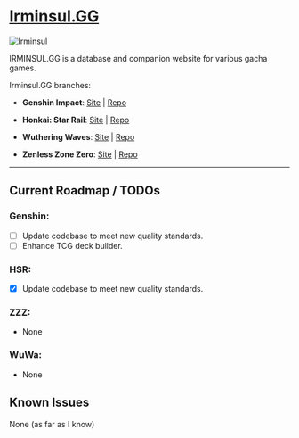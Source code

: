 # **[Irminsul.GG](https://irminsul.gg/)**

![Irminsul](https://assets.irminsul.gg/main/icons/Irminsul.png)

IRMINSUL.GG is a database and companion website for various gacha games.

Irminsul.GG branches:

- **Genshin Impact**: [Site](https://genshin.irminsul.gg/) | [Repo](https://github.com/bcheung98/project-irminsul)

- **Honkai: Star Rail**: [Site](https://hsr.irminsul.gg/) | [Repo](https://github.com/bcheung98/project-stellaron)

- **Wuthering Waves**: [Site](https://wuwa.irminsul.gg/) | [Repo](https://github.com/bcheung98/project-tacetite)

- **Zenless Zone Zero**: [Site](https://zzz.irminsul.gg/) | [Repo](https://github.com/bcheung98/project-phaethon)

---

## **Current Roadmap / TODOs**

### Genshin:
- [ ] Update codebase to meet new quality standards.
- [ ] Enhance TCG deck builder.

### HSR:
- [x] Update codebase to meet new quality standards.

### ZZZ:
- None

### WuWa:
- None

## **Known Issues**

None (as far as I know)